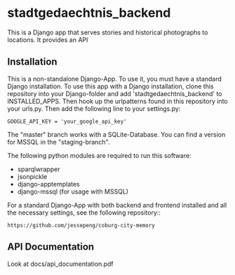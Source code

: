 stadtgedaechtnis_backend
=========================
This is a Django app that serves stories and historical photographs to locations.
It provides an API 

Installation
------------

This is a non-standalone Django-App. To use it, you must have a standard Django installation.
To use this app with a Django installation, clone this repository into your Django-folder and
add 'stadtgedaechtnis_backend' to INSTALLED_APPS. Then hook up the urlpatterns found in this
repository into your urls.py. Then add the following line to your settings.py:

```
GOOGLE_API_KEY = 'your_google_api_key'
```

The "master" branch works with a SQLite-Database. You can find a version for MSSQL in the "staging-branch".

The following python modules are required to run this software:
- sparqlwrapper
- jsonpickle
- django-apptemplates
- django-mssql (for usage with MSSQL)

For a standard Django-App with both backend and frontend installed and all the necessary settings,
see the following repository::
```
https://github.com/jessepeng/coburg-city-memory
```

API Documentation
-----------------

Look at docs/api_documentation.pdf

